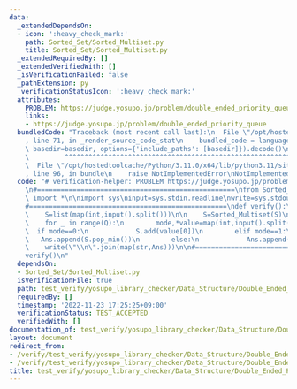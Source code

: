 ```yaml
---
data:
  _extendedDependsOn:
  - icon: ':heavy_check_mark:'
    path: Sorted_Set/Sorted_Multiset.py
    title: Sorted_Set/Sorted_Multiset.py
  _extendedRequiredBy: []
  _extendedVerifiedWith: []
  _isVerificationFailed: false
  _pathExtension: py
  _verificationStatusIcon: ':heavy_check_mark:'
  attributes:
    PROBLEM: https://judge.yosupo.jp/problem/double_ended_priority_queue
    links:
    - https://judge.yosupo.jp/problem/double_ended_priority_queue
  bundledCode: "Traceback (most recent call last):\n  File \"/opt/hostedtoolcache/Python/3.11.0/x64/lib/python3.11/site-packages/onlinejudge_verify/documentation/build.py\"\
    , line 71, in _render_source_code_stat\n    bundled_code = language.bundle(stat.path,\
    \ basedir=basedir, options={'include_paths': [basedir]}).decode()\n          \
    \         ^^^^^^^^^^^^^^^^^^^^^^^^^^^^^^^^^^^^^^^^^^^^^^^^^^^^^^^^^^^^^^^^^^^^^^^^^^^^^^^^^\n\
    \  File \"/opt/hostedtoolcache/Python/3.11.0/x64/lib/python3.11/site-packages/onlinejudge_verify/languages/python.py\"\
    , line 96, in bundle\n    raise NotImplementedError\nNotImplementedError\n"
  code: "# verification-helper: PROBLEM https://judge.yosupo.jp/problem/double_ended_priority_queue\n\
    \n#==================================================\nfrom Sorted_Set.Sorted_Multiset\
    \ import *\n\nimport sys\ninput=sys.stdin.readline\nwrite=sys.stdout.write\n\n\
    #==================================================\ndef verify():\n    N,Q=map(int,input().split())\n\
    \    S=list(map(int,input().split()))\n\n    S=Sorted_Multiset(S)\n    Ans=[]\n\
    \    for _ in range(Q):\n        mode,*value=map(int,input().split())\n      \
    \  if mode==0:\n            S.add(value[0])\n        elif mode==1:\n         \
    \   Ans.append(S.pop_min())\n        else:\n            Ans.append(S.pop_max())\n\
    \    write(\"\\n\".join(map(str,Ans)))\n\n#==================================================\n\
    verify()\n"
  dependsOn:
  - Sorted_Set/Sorted_Multiset.py
  isVerificationFile: true
  path: test_verify/yosupo_library_checker/Data_Structure/Double_Ended_Priority_Queue-Sorted_Multiset.test.py
  requiredBy: []
  timestamp: '2022-11-23 17:25:25+09:00'
  verificationStatus: TEST_ACCEPTED
  verifiedWith: []
documentation_of: test_verify/yosupo_library_checker/Data_Structure/Double_Ended_Priority_Queue-Sorted_Multiset.test.py
layout: document
redirect_from:
- /verify/test_verify/yosupo_library_checker/Data_Structure/Double_Ended_Priority_Queue-Sorted_Multiset.test.py
- /verify/test_verify/yosupo_library_checker/Data_Structure/Double_Ended_Priority_Queue-Sorted_Multiset.test.py.html
title: test_verify/yosupo_library_checker/Data_Structure/Double_Ended_Priority_Queue-Sorted_Multiset.test.py
---
```

